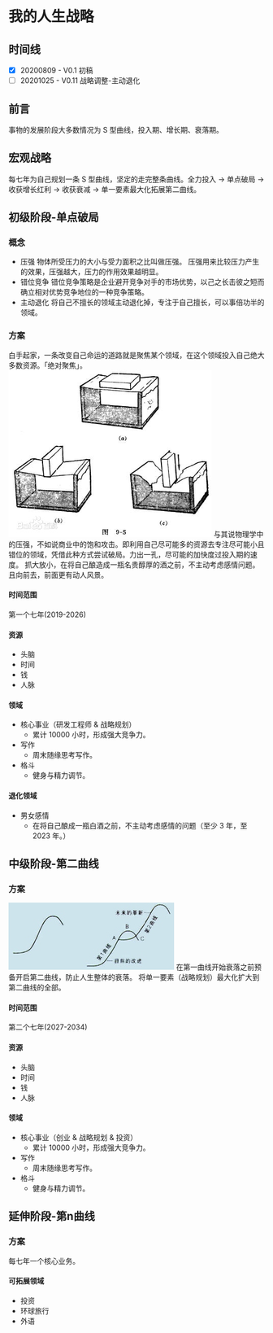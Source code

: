 # 我的人生战略

## 时间线
- [x] 20200809 - V0.1 初稿
- [ ] 20201025 - V0.11 战略调整-主动退化

## 前言
事物的发展阶段大多数情况为 S 型曲线，投入期、增长期、衰落期。

## 宏观战略
每七年为自己规划一条 S 型曲线，坚定的走完整条曲线。全力投入 -> 单点破局 -> 收获增长红利 -> 收获衰减 -> 单一要素最大化拓展第二曲线。

## 初级阶段-单点破局

### 概念
- 压强
物体所受压力的大小与受力面积之比叫做压强。
压强用来比较压力产生的效果，压强越大，压力的作用效果越明显。
- 错位竞争
错位竞争策略是企业避开竞争对手的市场优势，以己之长击彼之短而确立相对优势竞争地位的一种竞争策略。
- 主动退化
将自己不擅长的领域主动退化掉，专注于自己擅长，可以事倍功半的领域。

### 方案
白手起家，一条改变自己命运的道路就是聚焦某个领域，在这个领域投入自己绝大多数资源。「绝对聚焦」。
![压强](../pics/pressure.jpg)
与其说物理学中的压强，不如说商业中的饱和攻击。即利用自己尽可能多的资源去专注尽可能小且错位的领域，凭借此种方式尝试破局。力出一孔，尽可能的加快度过投入期的速度。
抓大放小，在将自己酿造成一瓶名贵醇厚的酒之前，不主动考虑感情问题。且向前去，前面更有动人风景。

#### 时间范围
第一个七年(2019-2026)

#### 资源
- 头脑
- 时间
- 钱
- 人脉

#### 领域
- 核心事业（研发工程师 & 战略规划）
    - 累计 10000 小时，形成强大竞争力。
- 写作
    - 周末随缘思考写作。
- 格斗
    - 健身与精力调节。

#### 退化领域
- 男女感情
  - 在将自己酿成一瓶白酒之前，不主动考虑感情的问题（至少 3 年，至 2023 年。）

## 中级阶段-第二曲线

### 方案
![第二曲线](../pics/second_curve.jpg)
在第一曲线开始衰落之前预备开启第二曲线，防止人生整体的衰落。
将单一要素（战略规划）最大化扩大到第二曲线的全部。

#### 时间范围
第二个七年(2027-2034)

#### 资源
- 头脑
- 时间
- 钱
- 人脉

#### 领域
- 核心事业（创业 & 战略规划 & 投资）
    - 累计 10000 小时，形成强大竞争力。
- 写作
    - 周末随缘思考写作。
- 格斗
    - 健身与精力调节。

## 延伸阶段-第n曲线

### 方案
每七年一个核心业务。

#### 可拓展领域
- 投资
- 环球旅行
- 外语